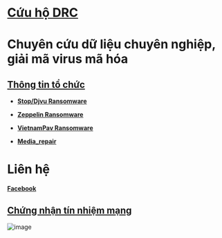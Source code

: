 # [**Cứu hộ DRC**](https://www.facebook.com/giaimaransomware)

# **Chuyên cứu dữ liệu chuyên nghiệp, giải mã virus mã hóa**

## **[Thông tin tổ chức](https://tinnhiemmang.vn/danh-ba-tin-nhiem/cuu-ho-drc-1628756204)**

- **[Stop/Djvu Ransomware](https://cuuhodrc.github.io/Websites/StopDjvu/index.html)**

- **[Zeppelin Ransomware](https://cuuhodrc.github.io/Websites/Zeppelin/index.html)**

- **[VietnamPav Ransomware](https://github.com/cuuhodrc/cuuhodrc.github.io/blob/main/Websites/Vietnampav/index.html)**

- **[Media_repair](https://cuuhodrc.github.io/Websites/Media_repair/index.html)**

# **Liên hệ**

**[Facebook](https://www.facebook.com/giaimaransomware)**

## **[Chứng nhận tín nhiệm mạng](https://tinnhiemmang.vn/danh-ba-tin-nhiem/cuuhodrcgithubio-1629953643)**

![image](https://tinnhiemmang.vn/handle_cert?id=cuuhodrc.github.io) 




